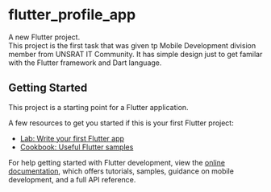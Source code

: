 # flutter_profile_app

A new Flutter project. <br>
This project is the first task that was given tp Mobile Development division member from UNSRAT IT Community.
It has simple design just to get familar with the Flutter framework and Dart language.

## Getting Started

This project is a starting point for a Flutter application.

A few resources to get you started if this is your first Flutter project:

- [Lab: Write your first Flutter app](https://docs.flutter.dev/get-started/codelab)
- [Cookbook: Useful Flutter samples](https://docs.flutter.dev/cookbook)

For help getting started with Flutter development, view the
[online documentation](https://docs.flutter.dev/), which offers tutorials,
samples, guidance on mobile development, and a full API reference.
